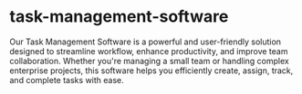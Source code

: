 # task-management-software
Our Task Management Software is a powerful and user-friendly solution designed to streamline workflow, enhance productivity, and improve team collaboration. Whether you're managing a small team or handling complex enterprise projects, this software helps you efficiently create, assign, track, and complete tasks with ease.

